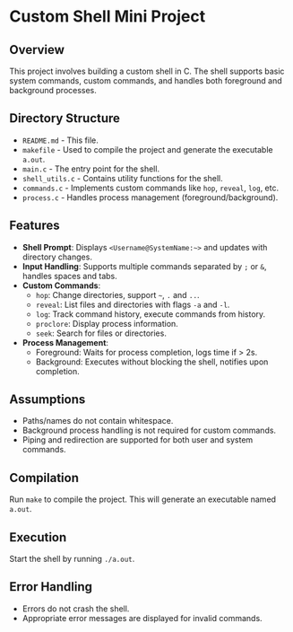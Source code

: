 # Custom Shell Mini Project

## Overview
This project involves building a custom shell in C. The shell supports basic system commands, custom commands, and handles both foreground and background processes.

## Directory Structure
- `README.md` - This file.
- `makefile` - Used to compile the project and generate the executable `a.out`.
- `main.c` - The entry point for the shell.
- `shell_utils.c` - Contains utility functions for the shell.
- `commands.c` - Implements custom commands like `hop`, `reveal`, `log`, etc.
- `process.c` - Handles process management (foreground/background).

## Features
- **Shell Prompt**: Displays `<Username@SystemName:~>` and updates with directory changes.
- **Input Handling**: Supports multiple commands separated by `;` or `&`, handles spaces and tabs.
- **Custom Commands**: 
  - `hop`: Change directories, support `~`, `.` and `..`.
  - `reveal`: List files and directories with flags `-a` and `-l`.
  - `log`: Track command history, execute commands from history.
  - `proclore`: Display process information.
  - `seek`: Search for files or directories.
- **Process Management**: 
  - Foreground: Waits for process completion, logs time if > 2s.
  - Background: Executes without blocking the shell, notifies upon completion.

## Assumptions
- Paths/names do not contain whitespace.
- Background process handling is not required for custom commands.
- Piping and redirection are supported for both user and system commands.

## Compilation
Run `make` to compile the project. This will generate an executable named `a.out`.

## Execution
Start the shell by running `./a.out`.

## Error Handling
- Errors do not crash the shell.
- Appropriate error messages are displayed for invalid commands.
